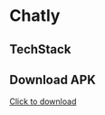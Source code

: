 # Chatly

## TechStack

## Download APK
[Click to download](https://drive.google.com/file/d/1jniEbYedj-xLvFW5RKPwUSQYHulUL23E/view?usp=sharing)

